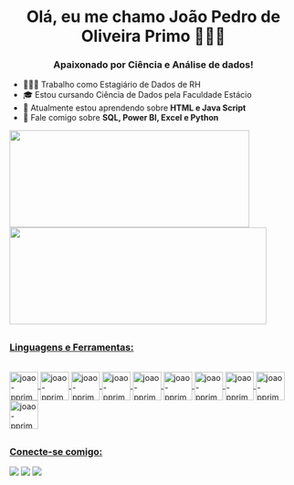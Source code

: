 <h1 align="center">Olá, eu me chamo João Pedro de Oliveira Primo 👨🏻‍💻 
<h3 align="center">Apaixonado por Ciência e Análise de dados!</h3>

     
- 🧑🏻‍💼 Trabalho como Estagiário de Dados de RH
- 🎓 Estou cursando Ciência de Dados pela Faculdade Estácio
- 🌱 Atualmente estou aprendendo sobre **HTML e Java Script**
- 💬 Fale comigo sobre **SQL, Power BI, Excel e Python**

<div>
<a href="https://github.com/joao-pprimo">
  <img height="170em" width="420em" src="https://github-readme-stats.vercel.app/api?username=joao-pprimo&show_icons=false&theme=transparent&include_all_commits=true&count_private=true" />
  <img height="170em" width="450em" src="https://github-readme-stats.vercel.app/api/top-langs/?username=joao-pprimo&layout=compact&langs_count=16&theme=transparent" />
</div>
    
  ##
  
<h3 align="left">Linguagens e Ferramentas:</h3>
<p align= "left">
</p>

<div style="display: inline_block"><br>
  <img align="center" alt="joao-pprimo" height="50" wdth="40" src="https://user-images.githubusercontent.com/25181517/121405384-444d7300-c95d-11eb-959f-913020d3bf90.png" />
  <img align="center" alt="joao-pprimo" height="50" wdth="40" src="https://user-images.githubusercontent.com/25181517/183423507-c056a6f9-1ba8-4312-a350-19bcbc5a8697.png" />
  <img align="center" alt="joao-pprimo" height="50" wdth="40" src="https://user-images.githubusercontent.com/25181517/183914128-3fc88b4a-4ac1-40e6-9443-9a30182379b7.png" />
  <img align="center" alt="joao-pprimo" height="50" wdth="40" src="https://user-images.githubusercontent.com/25181517/117447155-6a868a00-af3d-11eb-9cfe-245df15c9f3f.png" />
  <img align="center" alt="joao-pprimo" height="50" wdth="40" src="https://user-images.githubusercontent.com/25181517/117208740-bfb78400-adf5-11eb-97bb-09072b6bedfc.png" />
  <img align="center" alt="joao-pprimo" height="50" wdth="40" src="https://github.com/marwin1991/profile-technology-icons/assets/136815194/82df4543-236b-4e45-9604-5434e3faab17" />
  <img align="center" alt="joao-pprimo" height="50" wdth="40" src="https://user-images.githubusercontent.com/25181517/117208736-bdedc080-adf5-11eb-912f-61c7d43705f6.png" />
  <img align="center" alt="joao-pprimo" height="50" wdth="40" src="https://user-images.githubusercontent.com/25181517/192158954-f88b5814-d510-4564-b285-dff7d6400dad.png" />
  <img align="center" alt="joao-pprimo" height="50" wdth="40" src="https://user-images.githubusercontent.com/25181517/183896132-54262f2e-6d98-41e3-8888-e40ab5a17326.png" />
  <img align="center" alt="joao-pprimo" height="50" wdth="40" src="https://user-images.githubusercontent.com/25181517/189715289-df3ee512-6eca-463f-a0f4-c10d94a06b2f.png" />
   
  ##

 <h3 align="left">Conecte-se comigo:</h3>
<p align= "left">
</p>

<div> 
  <a href="https://instagram.com/_joaoprimo" target="_blank"><img src="https://img.shields.io/badge/-Instagram-%23E4405F?style=for-the-badge&logo=instagram&logoColor=white" target="_blank"></a>
  <a href = "mailto:lealprimo@gmail.com"><img src="https://img.shields.io/badge/-Gmail-%23333?style=for-the-badge&logo=gmail&logoColor=white" target="_blank"></a>
  <a href="https://www.linkedin.com/in/joao-pprimo" target="_blank"><img src="https://img.shields.io/badge/-LinkedIn-%230077B5?style=for-the-badge&logo=linkedin&logoColor=white" target="_blank">
  </a> 
  
</div>
